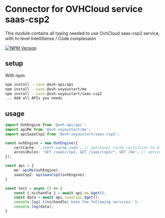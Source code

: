 # Connector for OVHCloud service saas-csp2

This module contains all typing needed to use OvhCloud saas-csp2 service, with hi-level IntelliSense / Code complession

[![NPM Version](https://img.shields.io/npm/v/@ovh-soyoustart/saas-csp2.svg?style=flat)](https://www.npmjs.org/package/@ovh-soyoustart/saas-csp2)

## setup

With npm:
````bash
npm install --save @ovh-api/api
npm install --save @ovh-soyoustart/me
npm install --save @ovh-soyoustart/saas-csp2
... Add all APIs you needs
````

## usage

````typescript
import OvhEngine from '@ovh-api/api';
import apiMe from '@ovh-soyoustart/me';
import apiSaasCsp2 from '@ovh-soyoustart/saas-csp2';

const ovhEngine = new OvhEngine({ 
    certCache: './cert-cache.json', // optionnal cache certificat to disk
    accessRules: 'GET /saas/csp2, GET /saas/csp2/*, GET /me', // optionnal limit the requested privileges.
});

const api = {
    me: apiMe(ovhEngine),
    saasCsp2: apiSaasCsp2(ovhEngine),
}

const test = async () => {
    const { nichandle } = await api.me.$get();
    const data = await api.saasCsp2.$get();
    console.log(`${nichandle} have the following services:`);
    console.log(data);
}

````